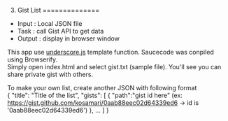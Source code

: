 03. Gist List
==============
* Input : Local JSON file  
* Task : call Gist API to get data  
* Output : display in browser window  

This app use [underscore.js](http://underscorejs.org/) template function. Saucecode was conpiled using Browserify.  
Simply open index.html and select gist.txt (sample file). You'll see you can share private gist with others.  


To make your own list, create another JSON with following format  
    {
    "title": "Title of the list",
    "gists": [
        {
          "path":"gist id here" (ex: https://gist.github.com/kosamari/0aab88eec02d64339ed6 -> id is '0aab88eec02d64339ed6')
        },
        ...
      ]
    }
